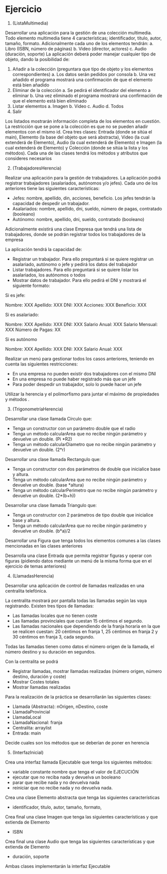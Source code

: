 # Ejercicio 
1. (ListaMultimedia) 

Desarrollar una aplicación para la gestión de una colección multimedia. Todo elemento multimedia tiene 4 características; identificador, titulo, autor, tamaño, formato. Adicionalmente cada uno de los elementos tendrán:
a. Libro (ISBN, número de páginas)
b. Video (director, actores)
c. Audio (duración, soporte)
La aplicación deberá poder manejar cualquier tipo de objeto, dando la posibilidad de:
1. Añadir a la colección (preguntara que tipo de objeto y los elementos correspondientes)
a. Los datos serán pedidos por consola
b. Una vez añadido el programa mostrará una confirmación de que el elemento
está bien añadido
2. Eliminar de la colección
a. Se pedirá el identificador del elemento a eliminar
b. Una vez eliminado el programa mostrará una confirmación de que el elemento
está bien eliminado
3. Listar elementos
a. Imagen
b. Video
c. Audio
d. Todos
4. Salir

Los listados mostrarán información completa de los elementos en cuestión.
La restricción que se pone a la colección es que no se pueden añadir elementos con el mismo id. Crea tres clases: Entrada (donde se sitúa el main), Elemento (la base del objeto que será abstracta), Video (la cual extenderá de Elemento), Audio (la cual extenderá de Elemento) e Imagen (la cual extenderá de Elemento) y Colección (donde se sitúa la lista y los métodos). Cada una de las clases tendrá los métodos y atributos que consideres necesarios


2. (TrabajadoresHerencia)

Realizar una aplicación para la gestión de trabajadores. La aplicación podrá registrar trabajadores (asalariados, autónomos y/o jefes). Cada uno de los anteriores tiene las siguientes características:
- Jefes: nombre, apellido, din, acciones, beneficio. Los jefes tendrán la capacidad de despedir un trabajador. 
- Asalariados: nombre, apellido, dni, sueldo, número de pagas, contratado (booleano)
- Autónomo: nombre, apellido, dni, sueldo, contratado (booleano)


Adicionalmente existirá una clase Empresa que tendrá una lista de trabajadores, donde se podrán registrar todos los trabajadores de la empresa

La aplicación tendrá la capacidad de:

- Registrar un trabajador. Para ello preguntará si se quiere registrar un asalariado, autónomo o jefe y pedirá los datos del trabajador
- Listar trabajadores. Para ello preguntará si se quiere listar los asalariados, los autónomos o todos
- Mostrar datos de trabajador. Para ello pedirá el DNI y mostrará el siguiente formato:

Si es jefe:

Nombre: XXX Apellido: XXX DNI: XXX  Acciones: XXX Beneficio: XXX

Si es asalariado:

Nombre: XXX Apellido: XXX DNI: XXX Salario Anual: XXX Salario Mensual: XXX Número de Pagas: XX

Si es autónomo

Nombre: XXX Apellido: XXX DNI: XXX Salario Anual: XXX

Realizar un menú para gestionar todos los casos anteriores, teniendo en cuenta las siguientes restricciones:
- En una empresa no pueden existir dos trabajadores con el mismo DNI
- En una empresa no puede haber registrado más que un jefe
- Para poder despedir un trabajador, solo lo puede hacer un jefe

Utilizar la herencia y el polimorfismo para juntar el máximo de propiedades y métodos .

3. (TrigonometríaHerencia)

Desarrollar una clase llamada Círculo que:
- Tenga un constructor con un parámetro double que el radio
- Tenga un método calcularArea que no recibe ningún parámetro y devuelve un double. (Pi *R2)
- Tenga un método calcularDiametro que no recibe ningún parámetro y devuelve un double. (2*r)

Desarrollar una clase llamada Rectangulo que:
- Tenga un constructor con dos parámetros de double que inicialice base y altura.
- Tenga un método calcularArea que no recibe ningún parámetro y devuelve un double. (base *altura)
- Tenga un método calcularPerimetro que no recibe ningún parámetro y devuelve un double. (2*(b+h))

Desarrollar una clase llamada Triangulo que:
- Tenga un constructor con 2 parámetros de tipo double que inicialice base y altura.
- Tenga un método calcularArea que no recibe ningún parámetro y devuelve un double. (b*a)/2

Desarrollar una Figura que tenga todos los elementos comunes a las clases mencionadas en las clases anteriores

Desarrolla una clase Entrada que permita registrar figuras y operar con figuras (pidiendo datos mediante un menú de la misma forma que en el ejercicio de temas anteriores)


4. (LlamadasHerencia)

Desarrollar una aplicación de control de llamadas realizadas en una centralita telefónica.

La centralita mostrará por pantalla todas las llamadas según las vaya registrando.
Existen tres tipos de llamadas:

- Las llamadas locales que no tienen coste
- Las llamadas provinciales que cuestan 15 céntimos el segundo.
- Las llamadas nacionales que dependiendo de la franja horaria en la que se realicen cuestan: 20 céntimos en franja 1, 25 céntimos en franja 2 y 30 céntimos en franja 3, cada segundo.

Todas las llamadas tienen como datos el número origen de la llamada, el número destino y su duración en segundos.

Con la centralita se podrá

- Registrar llamadas, mostrar llamadas realizadas (número origen, número destino, duración y coste)
- Mostrar Costes totales
- Mostrar llamadas realizadas

Para la realización de la práctica se desarrollarán las siguientes clases:

- Llamada (Abstracta): nOrigen, nDestino, coste
- LlamadaProvincial
- LlamadaLocal
- LlamadaNacional: franja
- Centralita: arraylist
- Entrada: main

Decide cuales son los métodos que se deberían de poner en herencia

5. (InterfazInicial)

Crea una interfaz llamada Ejecutable que tenga los siguientes métodos:
- variable constante nombre que tenga el valor de EJECUCIÓN
- ejecutar que no reciba nada y devuelva un booleano
- parar que recibe nada y no devuelva nada
- reiniciar que no recibe nada y no devuelva nada. 

Crea una clase Elemento abstracta que tenga las siguientes características
-  identificador, titulo, autor, tamaño, formato,

Crea final una clase Imagen que tenga las siguientes características y que extienda de Elemento
- ISBN

Crea final una clase Audio que tenga las siguientes características y que extienda de Elemento
- duración, soporte

Ambas clases implementarán la interfaz Ejecutable



